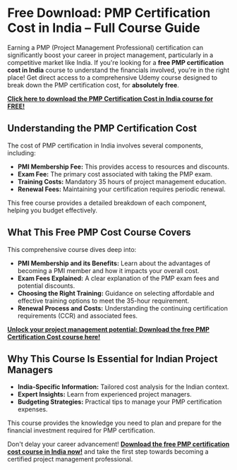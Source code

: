# Free Download: PMP Certification Cost in India – Full Course Guide

Earning a PMP (Project Management Professional) certification can significantly boost your career in project management, particularly in a competitive market like India. If you're looking for a **free PMP certification cost in India** course to understand the financials involved, you're in the right place! Get direct access to a comprehensive Udemy course designed to break down the PMP certification cost, for **absolutely free**.

[**Click here to download the PMP Certification Cost in India course for FREE!**](https://udemywork.com/pmp-certification-cost-in-india)

## Understanding the PMP Certification Cost

The cost of PMP certification in India involves several components, including:

*   **PMI Membership Fee:** This provides access to resources and discounts.
*   **Exam Fee:** The primary cost associated with taking the PMP exam.
*   **Training Costs:** Mandatory 35 hours of project management education.
*   **Renewal Fees:** Maintaining your certification requires periodic renewal.

This free course provides a detailed breakdown of each component, helping you budget effectively.

## What This Free PMP Cost Course Covers

This comprehensive course dives deep into:

*   **PMI Membership and its Benefits:** Learn about the advantages of becoming a PMI member and how it impacts your overall cost.
*   **Exam Fees Explained:** A clear explanation of the PMP exam fees and potential discounts.
*   **Choosing the Right Training:** Guidance on selecting affordable and effective training options to meet the 35-hour requirement.
*   **Renewal Process and Costs:** Understanding the continuing certification requirements (CCR) and associated fees.

[**Unlock your project management potential: Download the free PMP Certification Cost course here!**](https://udemywork.com/pmp-certification-cost-in-india)

## Why This Course Is Essential for Indian Project Managers

*   **India-Specific Information:** Tailored cost analysis for the Indian context.
*   **Expert Insights:** Learn from experienced project managers.
*   **Budgeting Strategies:** Practical tips to manage your PMP certification expenses.

This course provides the knowledge you need to plan and prepare for the financial investment required for PMP certification.

Don't delay your career advancement! **[Download the free PMP certification cost course in India now!](https://udemywork.com/pmp-certification-cost-in-india)** and take the first step towards becoming a certified project management professional.
